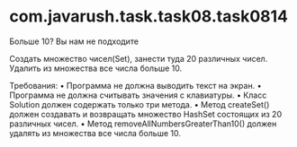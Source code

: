 # com.javarush.task.task08.task0814
Больше 10? Вы нам не подходите

Создать множество чисел(Set<Integer>), занести туда 20 различных чисел.
Удалить из множества все числа больше 10.

Требования:
•	Программа не должна выводить текст на экран.
•	Программа не должна считывать значения с клавиатуры.
•	Класс Solution должен содержать только три метода.
•	Метод createSet() должен создавать и возвращать множество HashSet состоящих из 20 различных чисел.
•	Метод removeAllNumbersGreaterThan10() должен удалять из множества все числа больше 10.
